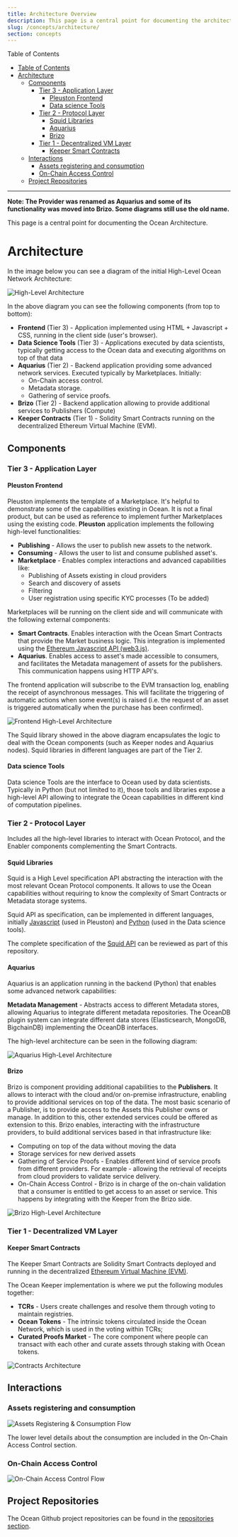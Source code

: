 ```yaml
---
title: Architecture Overview
description: This page is a central point for documenting the architecture of Ocean Protocol.
slug: /concepts/architecture/
section: concepts
---
```


Table of Contents

   * [Table of Contents](#table-of-contents)
   * [Architecture](#architecture)
      * [Components](#components)
         * [Tier 3 - Application Layer](#tier-3---application-layer)
            * [Pleuston Frontend](#pleuston-frontend)
            * [Data science Tools](#data-science-tools)
         * [Tier 2 - Protocol Layer](#tier-2---protocol-layer)
            * [Squid Libraries](#squid-libraries)
            * [Aquarius](#aquarius)
            * [Brizo](#brizo)
         * [Tier 1 - Decentralized VM Layer](#tier-1---decentralized-vm-layer)
            * [Keeper Smart Contracts](#keeper-smart-contracts)
      * [Interactions](#interactions)
         * [Assets registering and consumption](#assets-registering-and-consumption)
         * [On-Chain Access Control](#on-chain-access-control)
      * [Project Repositories](#project-repositories)

---

**Note: The Provider was renamed as Aquarius and some of its functionality was moved into Brizo. Some diagrams still use the old name.**


This page is a central point for documenting the Ocean Architecture.

# Architecture

In the image below you can see a diagram of the initial High-Level Ocean Network Architecture:

![High-Level Architecture](architecture/img/high-level-architecture.png)

In the above diagram you can see the following components (from top to bottom):

- **Frontend** (Tier 3) - Application implemented using HTML + Javascript + CSS, running in the client side (user's browser).
- **Data Science Tools** (Tier 3) - Applications executed by data scientists, typically getting access to the Ocean data and executing algorithms on top of that data
- **Aquarius** (Tier 2) - Backend application providing some advanced network services. Executed typically by Marketplaces. Initially:
  - On-Chain access control.
  - Metadata storage.
  - Gathering of service proofs.
- **Brizo** (Tier 2) - Backend application allowing to provide additional services to Publishers (Compute)
- **Keeper Contracts** (Tier 1) - Solidity Smart Contracts running on the decentralized Ethereum Virtual Machine (EVM).


## Components

### Tier 3 - Application Layer

#### Pleuston Frontend

Pleuston implements the template of a Marketplace. It's helpful to demonstrate some of the capabilities existing in Ocean.
It is not a final product, but can be used as reference to implement further Marketplaces using the existing code.
**Pleuston** application implements the following high-level functionalities:

- **Publishing** - Allows the user to publish new assets to the network.
- **Consuming** - Allows the user to list and consume published asset's.
- **Marketplace** - Enables complex interactions and advanced capabilities like:
  - Publishing of Assets existing in cloud providers
  - Search and discovery of assets
  - Filtering
  - User registration using specific KYC processes (To be added)

Marketplaces will be running on the client side and will communicate with the following external components:

 - **Smart Contracts**. Enables interaction with the Ocean Smart Contracts that provide the Market business logic. This integration is implemented using the [Ethereum Javascript API (web3.js)](https://github.com/ethereum/web3.js/).
 - **Aquarius**. Enables access to asset's made accessible to consumers, and facilitates the Metadata management of assets for the publishers. This communication happens using HTTP API's.

The frontend application will subscribe to the EVM transaction log, enabling the receipt of asynchronous messages. This will facilitate the triggering of automatic actions when some event(s) is raised (i.e. the request of an asset is triggered automatically when the purchase has been confirmed).

![Frontend High-Level Architecture](architecture/img/frontend-hl-arch.png)

The Squid library showed in the above diagram encapsulates the logic to deal with the Ocean components (such as Keeper nodes and Aquarius nodes). Squid libraries in different languages are part of the Tier 2.

#### Data science Tools

Data science Tools are the interface to Ocean used by data scientists. Typically in Python (but not limited to it),
those tools and libraries expose a high-level API allowing to integrate the Ocean capabilities in different kind of computation pipelines.


### Tier 2 - Protocol Layer

Includes all the high-level libraries to interact with Ocean Protocol, and the Enabler components complementing the Smart Contracts.

#### Squid Libraries

Squid is a High Level specification API abstracting the interaction with the most relevant Ocean Protocol components.
It allows to use the Ocean capabilities without requiring to know the complexity of Smart Contracts or Metadata storage systems.

Squid API as specification, can be implemented in different languages, initially [Javascript](https://github.com/oceanprotocol/squid-js) (used in Pleuston) and [Python](https://github.com/oceanprotocol/squid-py) (used in the Data science tools).

The complete specification of the [Squid API](development/squid.md) can be reviewed as part of this repository.

#### Aquarius

Aquarius is an application running in the backend (Python) that enables some advanced network capabilities:

**Metadata Management** - Abstracts access to different Metadata stores, allowing Aquarius to integrate different metadata repositories. The OceanDB plugin system can integrate different data stores (Elasticsearch, MongoDB, BigchainDB) implementing the OceanDB interfaces.

The high-level architecture can be seen in the following diagram:

![Aquarius High-Level Architecture](architecture/img/provider-hl-arch.png)

#### Brizo

Brizo is component providing additional capabilities to the **Publishers**. It allows to interact with the cloud and/or on-premise infrastructure, enabling to provide additional services on top of the data.
The most basic scenario of a Publisher, is to provide access to the Assets this Publisher owns or manage. In addition to this, other extended services could be offered as extension to this.
Brizo enables, interacting with the infrastructure providers, to build additional services based in that infrastructure like:

- Computing on top of the data without moving the data
- Storage services for new derived assets
- Gathering of Service Proofs - Enables different kind of service proofs from different providers. For example - allowing the retrieval of receipts from cloud providers to validate service delivery.
- On-Chain Access Control - Brizo is in charge of the on-chain validation that a consumer is entitled to get access to an asset or service. This happens by integrating with the Keeper from the Brizo side.

![Brizo High-Level Architecture](architecture/img/brizo-hl-arch.png)

### Tier 1 - Decentralized VM Layer

#### Keeper Smart Contracts

The Keeper Smart Contracts are Solidity Smart Contracts deployed and running in the decentralized [Ethereum Virtual Machine (EVM)](https://github.com/ethereum/wiki/wiki/Ethereum-introduction#about-ethereum).

The Ocean Keeper implementation is where we put the following modules together:

- **TCRs** - Users create challenges and resolve them through voting to maintain registries.
- **Ocean Tokens** - The intrinsic tokens circulated inside the Ocean Network, which is used in the voting within TCRs;
- **Curated Proofs Market** - The core component where people can transact with each other and curate assets through staking with Ocean tokens.

![Contracts Architecture](architecture/img/contracts-structure.jpg)




## Interactions

### Assets registering and consumption

![Assets Registering & Consumption Flow](architecture/img/assets-registering.png)

The lower level details about the consumption are included in the On-Chain Access Control section.

### On-Chain Access Control

![On-Chain Access Control Flow](architecture/img/onchain-acl.png)

## Project Repositories

The Ocean Github project repositories can be found in the [repositories section](architecture/repos.md).


